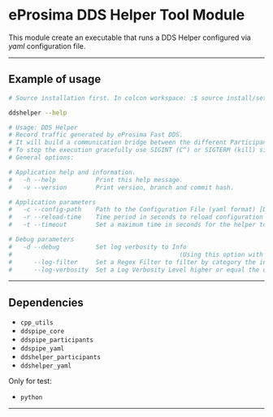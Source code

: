 # eProsima DDS Helper Tool Module
This module create an executable that runs a DDS Helper configured via *yaml* configuration file.

---

## Example of usage

```sh
# Source installation first. In colcon workspace: :$ source install/setup.bash

ddshelper --help

# Usage: DDS Helper
# Record traffic generated by eProsima Fast DDS.
# It will build a communication bridge between the different Participants included in the provided configuration file.
# To stop the execution gracefully use SIGINT (C^) or SIGTERM (kill) signals.
# General options:

# Application help and information.
#   -h --help           Print this help message.
#   -v --version        Print version, branch and commit hash.

# Application parameters
#   -c --config-path    Path to the Configuration File (yaml format) [Default: ./DDS_HELPER_CONFIGURATION.yaml].
#   -r --reload-time    Time period in seconds to reload configuration file. This is needed when FileWatcher functionality is not available (e.g. config file is a symbolic link). Value 0 does not reload file. [Default: 0].
#   -t --timeout        Set a maximum time in seconds for the helper to run. Value 0 does not set maximum. [Default: 0].

# Debug parameters
#   -d --debug          Set log verbosity to Info
#                                              (Using this option with --log-filter and/or --log-verbosity will head to undefined behaviour).
#      --log-filter     Set a Regex Filter to filter by category the info and warning log entries. [Default = "DDSHELPER"].
#      --log-verbosity  Set a Log Verbosity Level higher or equal the one given. (Values accepted: "info","warning","error" no Case Sensitive) [Default = "warning"].
```

---

## Dependencies

* `cpp_utils`
* `ddspipe_core`
* `ddspipe_participants`
* `ddspipe_yaml`
* `ddshelper_participants`
* `ddshelper_yaml`

Only for test:

* `python`

---
